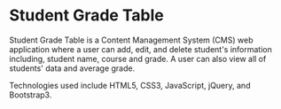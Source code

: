 # Student Grade Table

Student Grade Table is a Content Management System (CMS) web application where a user can add, edit, and delete student's information including, student name, course and grade. A user can also view all of students' data and average grade. 

Technologies used include HTML5, CSS3, JavaScript, jQuery, and Bootstrap3.

